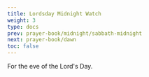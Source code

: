 ```yaml
---
title: Lordsday Midnight Watch
weight: 3
type: docs
prev: prayer-book/midnight/sabbath-midnight
next: prayer-book/dawn
toc: false
---
```


For the eve of the Lord's Day.